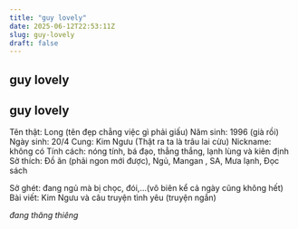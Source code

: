 ```yaml
---
title: "guy lovely"
date: 2025-06-12T22:53:11Z
slug: guy-lovely
draft: false
---
```


## guy lovely

## guy lovely

Tên thật: Long (tên đẹp chẳng việc gì phải giấu) 
Năm sinh: 1996 (già rồi)
Ngày sinh: 20/4 
Cung: Kim Ngưu (Thật ra ta là trâu lai cừu)
Nickname: không có
Tính cách: nóng tính, bá đạo, thẳng thắng, lạnh lùng và kiên định 
Sở thích: Đồ ăn (phải ngon mới được), Ngủ, Mangan , SA, Mưa lạnh, Đọc sách
 
Sở ghét: đang ngủ mà bị chọc, đói,...(vô biên kể cả ngày cũng không hết)
Bài viết: Kim Ngưu và câu truyện tình yêu (truyện ngắn)
 
 
 
 

*đang thăng thiêng*